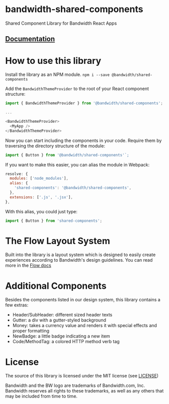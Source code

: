 # bandwidth-shared-components
Shared Component Library for Bandwidth React Apps

## [Documentation](http://dev.bandwidth.com/shared-components)

# How to use this library

Install the library as an NPM module. `npm i --save @bandwidth/shared-components`

Add the `BandwidthThemeProvider` to the root of your React component structure:

```javascript
import { BandwidthThemeProvider } from '@bandwidth/shared-components';

...

<BandwidthThemeProvider>
  <MyApp />
</BandwidthThemeProvider>
```

Now you can start including the components in your code. Require them by traversing the directory structure of the module:

```javascript
import { Button } from '@bandwidth/shared-components'`;
```

If you want to make this easier, you can alias the module in Webpack:

```javascript
resolve: {
  modules: ['node_modules'],
  alias: {
    'shared-components': '@bandwidth/shared-components',
  },
  extensions: ['.js', '.jsx'],
},
```

With this alias, you could just type:

```javascript
import { Button } from 'shared-components';
```

# The Flow Layout System

Built into the library is a layout system which is designed to easily create experiences according to Bandwidth's design guidelines. You can read more in the [Flow docs](https://github.com/Bandwidth/shared-components/blob/master/src/layouts/Flow/Flow.md)

# Additional Components

Besides the components listed in our design system, this library contains a few extras:

* Header/SubHeader: different sized header texts
* Gutter: a div with a gutter-styled background
* Money: takes a currency value and renders it with special effects and proper formatting
* NewBadge: a little badge indicating a new item
* Code/MethodTag: a colored HTTP method verb tag

# License

The source of this library is licensed under the MIT license (see [LICENSE](./LICENSE))

Bandwidth and the BW logo are trademarks of Bandwidth.com, Inc.  Bandwidth reserves all rights to these trademarks, as well as any others that may be included from time to time.
